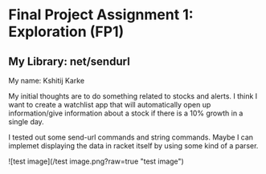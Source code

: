 # Final Project Assignment 1: Exploration (FP1)


## My Library: net/sendurl
My name: Kshitij Karke


My initial thoughts are to do something related to stocks and alerts. I think I want to create a watchlist app that will automatically open up information/give information about a stock if there is a 10% growth in a single day.

I tested out some send-url commands and string commands. Maybe I can implemet displaying the data in racket itself by using some kind of a parser.

![test image](/test image.png?raw=true "test image")



[schedule]: https://github.com/oplS17projects/FP-Schedule
[markdown]: https://help.github.com/articles/markdown-basics/
[forking]: https://guides.github.com/activities/forking/
[ref-clone]: http://gitref.org/creating/#clone
[ref-commit]: http://gitref.org/basic/#commit
[ref-push]: http://gitref.org/remotes/#push
[pull-request]: https://help.github.com/articles/creating-a-pull-request

